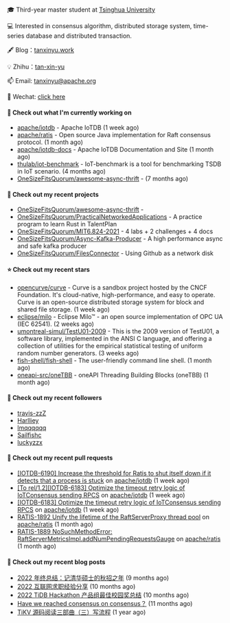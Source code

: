 🎓 Third-year master student at [Tsinghua University](https://www.tsinghua.edu.cn/)

💻 Interested in consensus algorithm, distributed storage system, time-series database and distributed transaction.

🖋 Blog：[tanxinyu.work](https://tanxinyu.work)

💡 Zhihu：[tan-xin-yu](https://www.zhihu.com/people/tan-xin-yu-22)

📫 Email: [tanxinyu@apache.org](mailto:tanxinyu@apache.org)

💬 Wechat: [click here](https://github.com/LebronAl/LebronAl/issues/1)

#### 👷 Check out what I'm currently working on

- [apache/iotdb](https://github.com/apache/iotdb) - Apache IoTDB (1 week ago)
- [apache/ratis](https://github.com/apache/ratis) - Open source Java implementation for Raft consensus protocol. (1 month ago)
- [apache/iotdb-docs](https://github.com/apache/iotdb-docs) - Apache IoTDB Documentation and Site (1 month ago)
- [thulab/iot-benchmark](https://github.com/thulab/iot-benchmark) - IoT-benchmark is a tool for benchmarking TSDB in IoT scenario. (4 months ago)
- [OneSizeFitsQuorum/awesome-async-thrift](https://github.com/OneSizeFitsQuorum/awesome-async-thrift) -  (7 months ago)

#### 🌱 Check out my recent projects

- [OneSizeFitsQuorum/awesome-async-thrift](https://github.com/OneSizeFitsQuorum/awesome-async-thrift) - 
- [OneSizeFitsQuorum/PracticalNetworkedApplications](https://github.com/OneSizeFitsQuorum/PracticalNetworkedApplications) - A practice program to learn Rust in TalentPlan
- [OneSizeFitsQuorum/MIT6.824-2021](https://github.com/OneSizeFitsQuorum/MIT6.824-2021) - 4 labs &#43; 2 challenges &#43; 4 docs
- [OneSizeFitsQuorum/Async-Kafka-Producer](https://github.com/OneSizeFitsQuorum/Async-Kafka-Producer) - A high performance async and safe kafka producer
- [OneSizeFitsQuorum/FilesConnector](https://github.com/OneSizeFitsQuorum/FilesConnector) - Using Github as a network disk

#### ⭐ Check out my recent stars

- [opencurve/curve](https://github.com/opencurve/curve) - Curve is a sandbox project hosted by the CNCF Foundation. It&#39;s cloud-native, high-performance, and easy to operate. Curve is an open-source distributed storage system for block and shared file storage. (1 week ago)
- [eclipse/milo](https://github.com/eclipse/milo) -  Eclipse Milo™ - an open source implementation of OPC UA (IEC 62541). (2 weeks ago)
- [umontreal-simul/TestU01-2009](https://github.com/umontreal-simul/TestU01-2009) - This is the 2009 version of TestU01, a software library, implemented in the ANSI C language, and offering a collection of utilities for the empirical statistical testing of uniform random number generators. (3 weeks ago)
- [fish-shell/fish-shell](https://github.com/fish-shell/fish-shell) - The user-friendly command line shell. (1 month ago)
- [oneapi-src/oneTBB](https://github.com/oneapi-src/oneTBB) - oneAPI Threading Building Blocks (oneTBB) (1 month ago)

#### 👯 Check out my recent followers

- [travis-zzZ](https://github.com/travis-zzZ)
- [Harlliey](https://github.com/Harlliey)
- [lmqqqqqq](https://github.com/lmqqqqqq)
- [Sailfishc](https://github.com/Sailfishc)
- [luckyzzx](https://github.com/luckyzzx)

#### 🔨 Check out my recent pull requests

- [[IOTDB-6190] Increase the threshold for Ratis to shut itself down if it detects that a process is stuck](https://github.com/apache/iotdb/pull/11304) on [apache/iotdb](https://github.com/apache/iotdb) (1 week ago)
- [[To rel/1.2][IOTDB-6183] Optimize the timeout retry logic of IoTConsensus sending RPCS](https://github.com/apache/iotdb/pull/11267) on [apache/iotdb](https://github.com/apache/iotdb) (1 week ago)
- [[IOTDB-6183] Optimize the timeout retry logic of IoTConsensus sending RPCS](https://github.com/apache/iotdb/pull/11266) on [apache/iotdb](https://github.com/apache/iotdb) (1 week ago)
- [RATIS-1892 Unify the lifetime of the RaftServerProxy thread pool](https://github.com/apache/ratis/pull/923) on [apache/ratis](https://github.com/apache/ratis) (1 month ago)
- [RATIS-1889 NoSuchMethodError: RaftServerMetricsImpl.addNumPendingRequestsGauge](https://github.com/apache/ratis/pull/922) on [apache/ratis](https://github.com/apache/ratis) (1 month ago)

#### 📜 Check out my recent blog posts

- [2022 年终总结：记清华硕士的秋招之年](https://tanxinyu.work/2022-annual-summary/) (9 months ago)
- [2022 互联网求职经验分享](https://tanxinyu.work/2022-internet-job-hunting-experience-sharing/) (10 months ago)
- [2022 TiDB Hackathon 产品组最佳校园奖总结](https://tanxinyu.work/2022-tidb-hackathon/) (10 months ago)
- [Have we reached consensus on consensus？](https://tanxinyu.work/have-we-reached-consensus-on-consensus/) (11 months ago)
- [TiKV 源码阅读三部曲（三）写流程](https://tanxinyu.work/tikv-source-code-reading-write/) (1 year ago)
